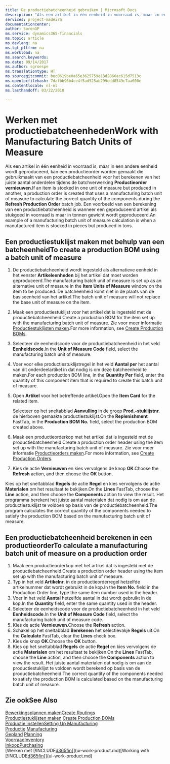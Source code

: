 ```yaml
---
title: De productiebatcheenheid gebruiken | Microsoft Docs
description: "Als een artikel in één eenheid in voorraad is, maar in een andere eenheid wordt geproduceerd, moet de productieorder gebruikmaken van een productiebatcheenheid voor het berekenen van het juiste aantal onderdelen. Een voorbeeld van een berekening van een productiebatcheenheid is wanneer een geproduceerd artikel als stukgoed in voorraad is maar in tonnen gewicht wordt geproduceerd."
services: project-madeira
documentationcenter: 
author: SorenGP
ms.service: dynamics365-financials
ms.topic: article
ms.devlang: na
ms.tgt_pltfrm: na
ms.workload: na
ms.search.keywords: 
ms.date: 09/14/2017
ms.author: sgroespe
ms.translationtype: HT
ms.sourcegitcommit: bec0619be0a65e3625759e13d2866ac615d7513c
ms.openlocfilehash: 7dafbb96b4ce4f5ad525ab299edd8549c7aa600e
ms.contentlocale: nl-nl
ms.lasthandoff: 03/22/2018

---
```

# <a name="work-with-manufacturing-batch-units-of-measure"></a><span data-ttu-id="38135-104">Werken met productiebatcheenheden</span><span class="sxs-lookup"><span data-stu-id="38135-104">Work with Manufacturing Batch Units of Measure</span></span>
<span data-ttu-id="38135-105">Als een artikel in één eenheid in voorraad is, maar in een andere eenheid wordt geproduceerd, kan een productieorder worden gemaakt die gebruikmaakt van een productiebatcheenheid voor het berekenen van het juiste aantal onderdelen tijdens de batchverwerking **Productieorder vernieuwen**.</span><span class="sxs-lookup"><span data-stu-id="38135-105">If an item is stocked in one unit of measure but produced in another, a production order is created that uses a manufacturing batch unit of measure to calculate the correct quantity of the components during the **Refresh Production Order** batch job.</span></span> <span data-ttu-id="38135-106">Een voorbeeld van een berekening van een productiebatcheenheid is wanneer een geproduceerd artikel als stukgoed in voorraad is maar in tonnen gewicht wordt geproduceerd.</span><span class="sxs-lookup"><span data-stu-id="38135-106">An example of a manufacturing batch unit of measure calculation is when a manufactured item is stocked in pieces but produced in tons.</span></span>  

## <a name="to-create-a-production-bom-using-a-batch-unit-of-measure"></a><span data-ttu-id="38135-107">Een productiestuklijst maken met behulp van een batcheenheid</span><span class="sxs-lookup"><span data-stu-id="38135-107">To create a production BOM using a batch unit of measure</span></span>  
1.  <span data-ttu-id="38135-108">De productiebatcheenheid wordt ingesteld als alternatieve eenheid in het venster **Artikeleenheden** bij het artikel dat moet worden geproduceerd.</span><span class="sxs-lookup"><span data-stu-id="38135-108">The manufacturing batch unit of measure is set up as an alternative unit of measure in the **Item Units of Measure** window on the item to be produced.</span></span> <span data-ttu-id="38135-109">De batcheenheid komt niet in de plaats van de basiseenheid van het artikel.</span><span class="sxs-lookup"><span data-stu-id="38135-109">The batch unit of measure will not replace the base unit of measure on the item.</span></span>  
2.  <span data-ttu-id="38135-110">Maak een productiestuklijst voor het artikel dat is ingesteld met de productiebatcheenheid.</span><span class="sxs-lookup"><span data-stu-id="38135-110">Create a production BOM for the item set up with the manufacturing batch unit of measure.</span></span> <span data-ttu-id="38135-111">Zie voor meer informatie [Productiestuklijsten maken](production-how-to-create-production-boms.md).</span><span class="sxs-lookup"><span data-stu-id="38135-111">For more information, see [Create Production BOMs](production-how-to-create-production-boms.md).</span></span>  
3.  <span data-ttu-id="38135-112">Selecteer de eenheidscode voor de productiebatcheenheid in het veld **Eenheidscode**.</span><span class="sxs-lookup"><span data-stu-id="38135-112">In the **Unit of Measure Code** field, select the manufacturing batch unit of measure.</span></span>  
4.  <span data-ttu-id="38135-113">Voer voor elke productiestuklijstregel in het veld **Aantal per** het aantal van dit onderdeelartikel in dat nodig is om deze batcheenheid te maken.</span><span class="sxs-lookup"><span data-stu-id="38135-113">For each production BOM line, in the **Quantity Per** field, enter the quantity of this component item that is required to create this batch unit of measure.</span></span>  
5.  <span data-ttu-id="38135-114">Open **Artikel** voor het betreffende artikel.</span><span class="sxs-lookup"><span data-stu-id="38135-114">Open the **Item Card** for the related item.</span></span>  

    <span data-ttu-id="38135-115">Selecteer op het sneltabblad **Aanvulling** in de groep **Prod.-stuklijstnr.** de hierboven gemaakte productiestuklijst.</span><span class="sxs-lookup"><span data-stu-id="38135-115">On the **Replenishment** FastTab, in the **Production BOM No.** field, select the production BOM created above.</span></span>  
6.  <span data-ttu-id="38135-116">Maak een productieorderkop met het artikel dat is ingesteld met de productiebatcheenheid.</span><span class="sxs-lookup"><span data-stu-id="38135-116">Create a production order header using the item set up with the manufacturing batch unit of measure.</span></span> <span data-ttu-id="38135-117">Zie voor meer informatie [Productieorders maken](production-how-to-create-production-orders.md).</span><span class="sxs-lookup"><span data-stu-id="38135-117">For more information, see [Create Production Orders](production-how-to-create-production-orders.md).</span></span>  
7.  <span data-ttu-id="38135-118">Kies de actie **Vernieuwen** en kies vervolgens de knop **OK**.</span><span class="sxs-lookup"><span data-stu-id="38135-118">Choose the **Refresh** action, and then choose  the **OK** button.</span></span>  

<span data-ttu-id="38135-119">Kies op het sneltabblad **Regels** de actie **Regel** en kies vervolgens de actie **Materialen** om het resultaat te bekijken.</span><span class="sxs-lookup"><span data-stu-id="38135-119">On the **Lines** FastTab, choose the **Line** action, and then choose the **Components** action to view the result.</span></span> <span data-ttu-id="38135-120">Het programma berekent het juiste aantal materialen dat nodig is om aan de productiestuklijst te voldoen op basis van de productiebatcheenheid.</span><span class="sxs-lookup"><span data-stu-id="38135-120">The program calculates the correct quantity of the components needed to satisfy the production BOM based on the manufacturing batch unit of measure.</span></span>  

## <a name="to-calculate-a-manufacturing-batch-unit-of-measure-on-a-production-order"></a><span data-ttu-id="38135-121">Een productiebatcheenheid berekenen in een productieorder</span><span class="sxs-lookup"><span data-stu-id="38135-121">To calculate a manufacturing batch unit of measure on a production order</span></span>  
1.  <span data-ttu-id="38135-122">Maak een productieorderkop met het artikel dat is ingesteld met de productiebatcheenheid.</span><span class="sxs-lookup"><span data-stu-id="38135-122">Create a production order header using the item set up with the manufacturing batch unit of measure.</span></span>  
2.  <span data-ttu-id="38135-123">Typ in het veld **Artikelnr.** in de productieorderregel hetzelfde artikelnummer dat wordt gebruikt in de kop.</span><span class="sxs-lookup"><span data-stu-id="38135-123">In the **Item No.** field in the Production Order line, type the same item number used in the header.</span></span>  
3.  <span data-ttu-id="38135-124">Voer in het veld **Aantal** hetzelfde aantal in dat wordt gebruikt in de kop.</span><span class="sxs-lookup"><span data-stu-id="38135-124">In the **Quantity** field, enter the same quantity used in the header.</span></span>  
4.  <span data-ttu-id="38135-125">Selecteer de eenheidscode voor de productiebatcheenheid in het veld **Eenheidscode**.</span><span class="sxs-lookup"><span data-stu-id="38135-125">In the **Unit of Measure Code** field, select the manufacturing batch unit of measure code.</span></span>  
5.  <span data-ttu-id="38135-126">Kies de actie **Vernieuwen**.</span><span class="sxs-lookup"><span data-stu-id="38135-126">Choose the **Refresh** action.</span></span>
6.  <span data-ttu-id="38135-127">Schakel op het sneltabblad **Berekenen** het selectievakje **Regels** uit.</span><span class="sxs-lookup"><span data-stu-id="38135-127">On the **Calculate** FastTab, clear the **Lines** check box.</span></span>  
7.  <span data-ttu-id="38135-128">Kies de knop **OK**.</span><span class="sxs-lookup"><span data-stu-id="38135-128">Choose the **OK** button.</span></span>  
8.  <span data-ttu-id="38135-129">Kies op het sneltabblad **Regels** de actie **Regel** en kies vervolgens de actie **Materialen** om het resultaat te bekijken.</span><span class="sxs-lookup"><span data-stu-id="38135-129">On the **Lines** FastTab, choose the **Line** action, and then choose the **Components** action to view the result.</span></span> <span data-ttu-id="38135-130">Het juiste aantal materialen dat nodig is om aan de productiestuklijst te voldoen wordt berekend op basis van de productiebatcheenheid.</span><span class="sxs-lookup"><span data-stu-id="38135-130">The correct quantity of the components needed to satisfy the production BOM is calculated based on the manufacturing batch unit of measure.</span></span>  

## <a name="see-also"></a><span data-ttu-id="38135-131">Zie ook</span><span class="sxs-lookup"><span data-stu-id="38135-131">See Also</span></span>  
[<span data-ttu-id="38135-132">Bewerkingsplannen maken</span><span class="sxs-lookup"><span data-stu-id="38135-132">Create Routings</span></span>](production-how-to-create-routings.md)  
<span data-ttu-id="38135-133">[Productiestuklijsten maken](production-how-to-create-production-boms.md)   </span><span class="sxs-lookup"><span data-stu-id="38135-133">[Create Production BOMs](production-how-to-create-production-boms.md)   </span></span>  
[<span data-ttu-id="38135-134">Productie instellen</span><span class="sxs-lookup"><span data-stu-id="38135-134">Setting Up Manufacturing</span></span>](production-configure-production-processes.md)  
<span data-ttu-id="38135-135">[Productie](production-manage-manufacturing.md)  </span><span class="sxs-lookup"><span data-stu-id="38135-135">[Manufacturing](production-manage-manufacturing.md)  </span></span>  
<span data-ttu-id="38135-136">[Gepland](production-planning.md) </span><span class="sxs-lookup"><span data-stu-id="38135-136">[Planning](production-planning.md) </span></span>  
[<span data-ttu-id="38135-137">Voorraad</span><span class="sxs-lookup"><span data-stu-id="38135-137">Inventory</span></span>](inventory-manage-inventory.md)  
[<span data-ttu-id="38135-138">Inkoop</span><span class="sxs-lookup"><span data-stu-id="38135-138">Purchasing</span></span>](purchasing-manage-purchasing.md)  
<span data-ttu-id="38135-139">[Werken met [!INCLUDE[d365fin](includes/d365fin_md.md)]](ui-work-product.md)</span><span class="sxs-lookup"><span data-stu-id="38135-139">[Working with [!INCLUDE[d365fin](includes/d365fin_md.md)]](ui-work-product.md)</span></span>  

